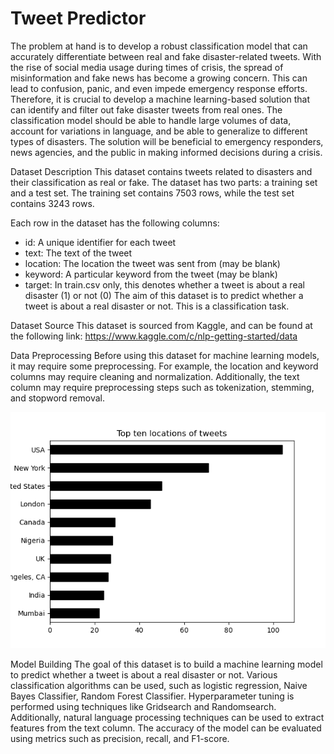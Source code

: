 # Tweet Predictor

The problem at hand is to develop a robust classification model that can accurately differentiate between real and fake disaster-related tweets. With the rise of social media usage during times of crisis, the spread of misinformation and fake news has become a growing concern. This can lead to confusion, panic, and even impede emergency response efforts. Therefore, it is crucial to develop a machine learning-based solution that can identify and filter out fake disaster tweets from real ones. The classification model should be able to handle large volumes of data, account for variations in language, and be able to generalize to different types of disasters. The solution will be beneficial to emergency responders, news agencies, and the public in making informed decisions during a crisis.







Dataset Description
This dataset contains tweets related to disasters and their classification as real or fake. The dataset has two parts: a training set and a test set. The training set contains 7503 rows, while the test set contains 3243 rows.

Each row in the dataset has the following columns:

- id: A unique identifier for each tweet
- text: The text of the tweet
- location: The location the tweet was sent from (may be blank)
- keyword: A particular keyword from the tweet (may be blank)
- target: In train.csv only, this denotes whether a tweet is about a real disaster (1) or not (0)
The aim of this dataset is to predict whether a tweet is about a real disaster or not. This is a classification task.

Dataset Source
This dataset is sourced from Kaggle, and can be found at the following link: https://www.kaggle.com/c/nlp-getting-started/data

Data Preprocessing
Before using this dataset for machine learning models, it may require some preprocessing. For example, the location and keyword columns may require cleaning and normalization. Additionally, the text column may require preprocessing steps such as tokenization, stemming, and stopword removal.

![location](./images/location.png)


Model Building
The goal of this dataset is to build a machine learning model to predict whether a tweet is about a real disaster or not. Various classification algorithms can be used, such as logistic regression, Naive Bayes Classifier, Random Forest Classifier. Hyperparameter tuning is performed using techniques like Gridsearch and Randomsearch. Additionally, natural language processing techniques can be used to extract features from the text column. The accuracy of the model can be evaluated using metrics such as precision, recall, and F1-score.






